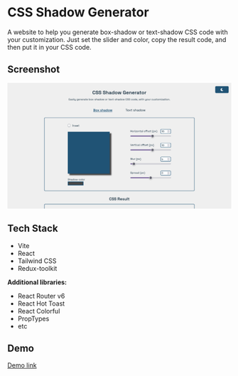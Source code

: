 # CSS Shadow Generator

A website to help you generate box-shadow or text-shadow CSS code with your customization. 
Just set the slider and color, copy the result code, and then put it in your CSS code.

## Screenshot

![website screenshot](public/screenshot.png)


## Tech Stack

- Vite
- React
- Tailwind CSS
- Redux-toolkit

**Additional libraries:** 
- React Router v6
- React Hot Toast
- React Colorful
- PropTypes
- etc



## Demo

[Demo link](https://css-shadow-gen.vercel.app)

